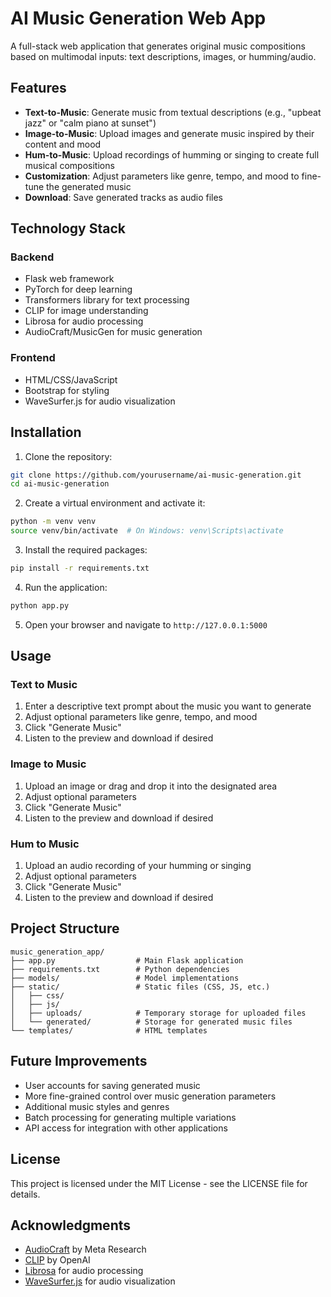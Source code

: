 # AI Music Generation Web App

A full-stack web application that generates original music compositions based on multimodal inputs: text descriptions, images, or humming/audio.

## Features

- **Text-to-Music**: Generate music from textual descriptions (e.g., "upbeat jazz" or "calm piano at sunset")
- **Image-to-Music**: Upload images and generate music inspired by their content and mood
- **Hum-to-Music**: Upload recordings of humming or singing to create full musical compositions
- **Customization**: Adjust parameters like genre, tempo, and mood to fine-tune the generated music
- **Download**: Save generated tracks as audio files

## Technology Stack

### Backend
- Flask web framework
- PyTorch for deep learning
- Transformers library for text processing
- CLIP for image understanding
- Librosa for audio processing
- AudioCraft/MusicGen for music generation

### Frontend
- HTML/CSS/JavaScript
- Bootstrap for styling
- WaveSurfer.js for audio visualization

## Installation

1. Clone the repository:
```bash
git clone https://github.com/yourusername/ai-music-generation.git
cd ai-music-generation
```

2. Create a virtual environment and activate it:
```bash
python -m venv venv
source venv/bin/activate  # On Windows: venv\Scripts\activate
```

3. Install the required packages:
```bash
pip install -r requirements.txt
```

4. Run the application:
```bash
python app.py
```

5. Open your browser and navigate to `http://127.0.0.1:5000`

## Usage

### Text to Music
1. Enter a descriptive text prompt about the music you want to generate
2. Adjust optional parameters like genre, tempo, and mood
3. Click "Generate Music"
4. Listen to the preview and download if desired

### Image to Music
1. Upload an image or drag and drop it into the designated area
2. Adjust optional parameters
3. Click "Generate Music"
4. Listen to the preview and download if desired

### Hum to Music
1. Upload an audio recording of your humming or singing
2. Adjust optional parameters
3. Click "Generate Music"
4. Listen to the preview and download if desired

## Project Structure

```
music_generation_app/
├── app.py                  # Main Flask application
├── requirements.txt        # Python dependencies
├── models/                 # Model implementations
├── static/                 # Static files (CSS, JS, etc.)
│   ├── css/
│   ├── js/
│   ├── uploads/            # Temporary storage for uploaded files
│   └── generated/          # Storage for generated music files
└── templates/              # HTML templates
```

## Future Improvements

- User accounts for saving generated music
- More fine-grained control over music generation parameters
- Additional music styles and genres
- Batch processing for generating multiple variations
- API access for integration with other applications

## License

This project is licensed under the MIT License - see the LICENSE file for details.

## Acknowledgments

- [AudioCraft](https://github.com/facebookresearch/audiocraft) by Meta Research
- [CLIP](https://github.com/openai/CLIP) by OpenAI
- [Librosa](https://librosa.org/) for audio processing
- [WaveSurfer.js](https://wavesurfer-js.org/) for audio visualization
